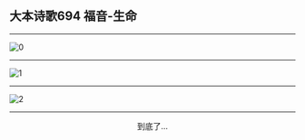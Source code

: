 
## 大本诗歌694 福音-生命
        
<div id="aplayer0"></div>

---

<img alt="0" data-original="https://cdn.jsdelivr.net/gh/k34869/shi/data/d0689/0">

---

<img alt="1" data-original="https://cdn.jsdelivr.net/gh/k34869/shi/data/d0689/1">

---

<img alt="2" data-original="https://cdn.jsdelivr.net/gh/k34869/shi/data/d0689/2">

---

<p style="text-align: center">到底了...</p>

<script src="/js/dist-view.js"></script>

<script>
MAIN.id = 'd0689';
        
const ap0 = new APlayer({
    container: document.getElementById('aplayer0'),
    volume: 1,
    loop: 'none',
    preload: 'none',
    audio: [{
        name: '大本诗歌694.mp3',
        artist: '大本诗歌',
        url: 'https://res.wx.qq.com/voice/getvoice?mediaid=MzI0NTk3MDM5M18yMjQ3NDk2NDI4',
        cover: '/favicon'
    }]
});
</script>
